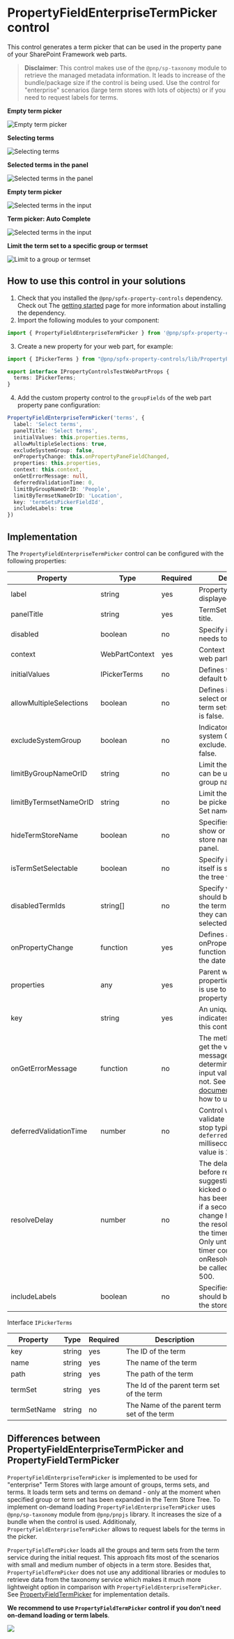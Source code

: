 # PropertyFieldEnterpriseTermPicker control

This control generates a term picker that can be used in the property pane of your SharePoint Framework web parts.

> **Disclaimer**: This control makes use of the `@pnp/sp-taxonomy` module to retrieve the managed metadata information. It leads to increase of the bundle/package size if the control is being used. Use the control for "enterprise" scenarios (large term stores with lots of objects) or if you need to request labels for terms.

**Empty term picker**

![Empty term picker](../assets/termpicker-empty.png)

**Selecting terms**

![Selecting terms](../assets/termpicker-group.png)

**Selected terms in the panel**

![Selected terms in the panel](../assets/termpicker-selected.png)

**Empty term picker**

![Selected terms in the input](../assets/termpicker-selected-terms.png)

**Term picker: Auto Complete**

![Selected terms in the input](../assets/termpicker-autocomplete.png)

**Limit the term set to a specific group or termset**

![Limit to a group or termset](../assets/termpicker-limit-to-group.png)

## How to use this control in your solutions

1. Check that you installed the `@pnp/spfx-property-controls` dependency. Check out The [getting started](../../#getting-started) page for more information about installing the dependency.
2. Import the following modules to your component:

```TypeScript
import { PropertyFieldEnterpriseTermPicker } from '@pnp/spfx-property-controls/lib/PropertyFieldEnterpriseTermPicker';
```

3. Create a new property for your web part, for example:

```TypeScript
import { IPickerTerms } from "@pnp/spfx-property-controls/lib/PropertyFieldEnterpriseTermPicker";

export interface IPropertyControlsTestWebPartProps {
  terms: IPickerTerms;
}
```

4. Add the custom property control to the `groupFields` of the web part property pane configuration:

```TypeScript
PropertyFieldEnterpriseTermPicker('terms', {
  label: 'Select terms',
  panelTitle: 'Select terms',
  initialValues: this.properties.terms,
  allowMultipleSelections: true,
  excludeSystemGroup: false,
  onPropertyChange: this.onPropertyPaneFieldChanged,
  properties: this.properties,
  context: this.context,
  onGetErrorMessage: null,
  deferredValidationTime: 0,
  limitByGroupNameOrID: 'People',
  limitByTermsetNameOrID: 'Location',
  key: 'termSetsPickerFieldId',
  includeLabels: true
})
```

## Implementation

The `PropertyFieldEnterpriseTermPicker` control can be configured with the following properties:

| Property | Type | Required | Description |
| ---- | ---- | ---- | ---- |
| label | string | yes | Property field label displayed on top. |
| panelTitle | string | yes | TermSet Picker Panel title. |
| disabled | boolean | no | Specify if the control needs to be disabled. |
| context | WebPartContext | yes | Context of the current web part. |
| initialValues | IPickerTerms | no | Defines the selected by default term sets. |
| allowMultipleSelections | boolean | no | Defines if the user can select only one or many term sets. Default value is false. |
| excludeSystemGroup | boolean | no | Indicator to define if the system Groups are exclude. Default is false. |
| limitByGroupNameOrID | string | no | Limit the term sets that can be used by the group name or ID. |
| limitByTermsetNameOrID | string | no | Limit the terms that can be picked by the Term Set name or ID. |
| hideTermStoreName | boolean | no | Specifies if you want to show or hide the term store name from the panel. |
| isTermSetSelectable | boolean | no | Specify if the term set itself is selectable in the tree view. |
| disabledTermIds | string[] | no | Specify which terms should be disabled in the term set so that they cannot be selected. |
| onPropertyChange | function | yes | Defines a onPropertyChange function to raise when the date gets changed. |
| properties | any | yes | Parent web part properties, this object is use to update the property value.  |
| key | string | yes | An unique key that indicates the identity of this control. |
| onGetErrorMessage | function | no | The method is used to get the validation error message and determine whether the input value is valid or not. See [this documentation](https://dev.office.com/sharepoint/docs/spfx/web-parts/guidance/validate-web-part-property-values) to learn how to use it. |
| deferredValidationTime | number | no | Control will start to validate after users stop typing for `deferredValidationTime` milliseconds. Default value is 200. |
| resolveDelay | number | no | The delay time in ms before resolving suggestions, which is kicked off when input has been changed. e.g. if a second input change happens within the resolveDelay time, the timer will start over. Only until after the timer completes will onResolveSuggestions be called. Default is 500. |
| includeLabels | boolean | no | Specifies if term labels should be loaded from the store.|

Interface `IPickerTerms`

| Property | Type | Required | Description |
| ---- | ---- | ---- | ---- |
| key | string | yes | The ID of the term |
| name | string | yes | The name of the term |
| path | string | yes | The path of the term |
| termSet | string | yes | The Id of the parent term set of the term |
| termSetName | string | no | The Name of the parent term set of the term |

## Differences between PropertyFieldEnterpriseTermPicker and PropertyFieldTermPicker

`PropertyFieldEnterpriseTermPicker` is implemented to be used for "enterprise" Term Stores with large amount of groups, terms sets, and terms. It loads term sets and terms on demand - only at the moment when specified group or term set has been expanded in the Term Store Tree.
To implement on-demand loading `PropertyFieldEnterpriseTermPicker` uses `@pnp/sp-taxonomy` module from `@pnp/pnpjs` library. It increases the size of a bundle when the control is used.
Additionaly, `PropertyFieldEnterpriseTermPicker` allows to request labels for the terms in the picker.

`PropertyFieldTermPicker` loads all the groups and term sets from the term service during the initial request. This approach fits most of the scenarios with small and medium number of objects in a term store. Besides that, `PropertyFieldTermPicker` does not use any additional libraries or modules to retrieve data from the taxonomy service which makes it much more lightweight option in comparison with `PropertyFieldEnterpriseTermPicker`. See [PropertyFieldTermPicker](./PropertyFieldTermPicker) for implementation details.

**We recommend to use `PropertyFieldTermPicker` control if you don't need on-demand loading or term labels**.

![](https://telemetry.sharepointpnp.com/sp-dev-fx-property-controls/wiki/PropertyFieldTermPicker)
